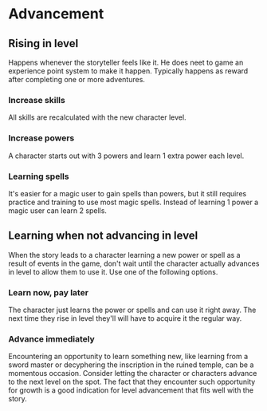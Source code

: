 # Advancement

## Rising in level

Happens whenever the storyteller feels like it. He does neet to game an experience point system to make it happen. Typically happens as reward after completing one or more adventures.

### Increase skills

All skills are recalculated with the new character level.

### Increase powers

A character starts out with 3 powers and learn 1 extra power each level.

### Learning spells

It's easier for a magic user to gain spells than powers, but it still requires practice and training to use most magic spells. Instead of learning 1 power a magic user can learn 2 spells.

## Learning when not advancing in level

When the story leads to a character learning a new power or spell as a result of events in the game, don't wait until the character actually advances in level to allow them to use it. Use one of the following options.

### Learn now, pay later

The character just learns the power or spells and can use it right away. The next time they rise in level they'll will have to acquire it the regular way.

### Advance immediately

Encountering an opportunity to learn something new, like learning from a sword master or decyphering the inscription in the ruined temple, can be a momentous occasion. Consider letting the character or characters advance to the next level on the spot. The fact that they encounter such opportunity for growth is a good indication for level advancement that fits well with the story.
